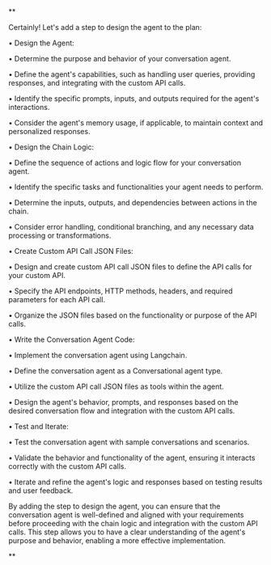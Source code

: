 **

  
Certainly! Let's add a step to design the agent to the plan:

  

• Design the Agent:

  

• Determine the purpose and behavior of your conversation agent.

• Define the agent's capabilities, such as handling user queries, providing responses, and integrating with the custom API calls.

• Identify the specific prompts, inputs, and outputs required for the agent's interactions.

• Consider the agent's memory usage, if applicable, to maintain context and personalized responses.

  
  

• Design the Chain Logic:

  

• Define the sequence of actions and logic flow for your conversation agent.

• Identify the specific tasks and functionalities your agent needs to perform.

• Determine the inputs, outputs, and dependencies between actions in the chain.

• Consider error handling, conditional branching, and any necessary data processing or transformations.

  
  

• Create Custom API Call JSON Files:

  

• Design and create custom API call JSON files to define the API calls for your custom API.

• Specify the API endpoints, HTTP methods, headers, and required parameters for each API call.

• Organize the JSON files based on the functionality or purpose of the API calls.

  
  

• Write the Conversation Agent Code:

  

• Implement the conversation agent using Langchain.

• Define the conversation agent as a Conversational agent type.

• Utilize the custom API call JSON files as tools within the agent.

• Design the agent's behavior, prompts, and responses based on the desired conversation flow and integration with the custom API calls.

  
  

• Test and Iterate:

  

• Test the conversation agent with sample conversations and scenarios.

• Validate the behavior and functionality of the agent, ensuring it interacts correctly with the custom API calls.

• Iterate and refine the agent's logic and responses based on testing results and user feedback.

  
  
  

By adding the step to design the agent, you can ensure that the conversation agent is well-defined and aligned with your requirements before proceeding with the chain logic and integration with the custom API calls. This step allows you to have a clear understanding of the agent's purpose and behavior, enabling a more effective implementation.

**